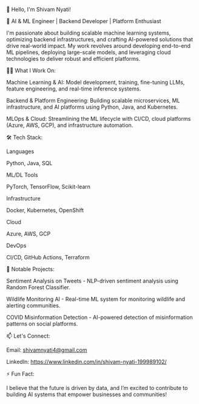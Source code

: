 👋 Hello, I'm Shivam Nyati!

🚀 AI & ML Engineer | Backend Developer | Platform Enthusiast

I'm passionate about building scalable machine learning systems, optimizing backend infrastructures, and crafting AI-powered solutions that drive real-world impact. My work revolves around developing end-to-end ML pipelines, deploying large-scale models, and leveraging cloud technologies to deliver robust and efficient platforms.

🧑‍💻 What I Work On:

Machine Learning & AI: Model development, training, fine-tuning LLMs, feature engineering, and real-time inference systems.

Backend & Platform Engineering: Building scalable microservices, ML infrastructure, and AI platforms using Python, Java, and Kubernetes.

MLOps & Cloud: Streamlining the ML lifecycle with CI/CD, cloud platforms (Azure, AWS, GCP), and infrastructure automation.

🛠️ Tech Stack:

Languages

Python, Java, SQL

ML/DL Tools

PyTorch, TensorFlow, Scikit-learn

Infrastructure

Docker, Kubernetes, OpenShift

Cloud

Azure, AWS, GCP

DevOps

CI/CD, GitHub Actions, Terraform

🌟 Notable Projects:

Sentiment Analysis on Tweets - NLP-driven sentiment analysis using Random Forest Classifier.

Wildlife Monitoring AI - Real-time ML system for monitoring wildlife and alerting communities.

COVID Misinformation Detection - AI-powered detection of misinformation patterns on social platforms.

📫 Let's Connect:

Email: shivamnyati4@gmail.com

LinkedIn: https://www.linkedin.com/in/shivam-nyati-199989102/


⚡ Fun Fact:

I believe that the future is driven by data, and I’m excited to contribute to building AI systems that empower businesses and communities!
